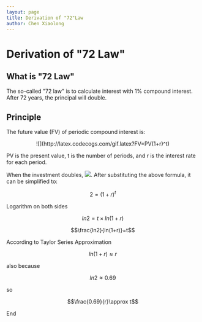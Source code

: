 ```yaml
---
layout: page
title: Derivation of "72"Law 
author: Chen Xiaolong
---
```


# Derivation of "72 Law"

## What is "72 Law"

The so-called "72 law" is to calculate interest with 1% compound interest. After 72 years, the principal will double.

## Principle
The future value (FV) of periodic compound interest is:

<div align=center>![](http://latex.codecogs.com/gif.latex?FV=PV(1+r)^t)</div>

PV is the present value, t is the number of periods, and r is the interest rate for each period.

When the investment doubles, <img src="http://chenxiaolong2019.github.io/ed/document/image/2.png">. After substituting the above formula, it can be simplified to:

$$2 = (1+r)^t$$

Logarithm on both sides

$$ln2=t\times ln(1+r)$$

$$\frac{ln2}{ln(1+r)}=t$$

According to Taylor Series Approximation

$$ln(1+r) \approx r$$

also because

$$ln2\approx0.69$$

so

$$\frac{0.69}{r}\approx t$$

End
